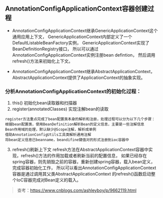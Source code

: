 ## AnnotationConfigApplicationContext容器创建过程
-   AnnotationConfigApplicationContext继承GenericApplicationContext这个通用应用上下文，
GenericApplicationContext内部定义了一个DefaultListableBeanFactory实例，
GenericApplicationContext实现了BeanDefinitionRegistry接口，
所以可以通过AnnotationConfigApplicationContext实例注册bean defintion，
然后调用refresh()方法来初始化上下文。

-   AnnotationConfigApplicationContext继承AbstractApplicationContext，
AbstractApplicationContext提供了ApplicationContext的抽象实现。


### 分析AnnotationConfigApplicationContext的初始化过程：
1. this() 初始化bean读取器和扫描器
2. register(annotatedClasses) 实现注解bean的读取
```
register方法重点完成了bean配置类本身的解析和注册，处理过程可以分为以下几个步骤：
根据bean配置类，使用BeanDefinition解析Bean的定义信息，主要是一些注解信息
Bean作用域的处理，默认缺少@Scope注解，解析成单例
借助AnnotationConfigUtils工具类解析通用注解
将bean定义信息已beanname，beandifine键值对的形式注册到ioc容器中
```
3. refresh()刷新上下文
refresh方法在AbstractApplicationContext容器中实现，refresh()方法的作用加载或者刷新当前的配置信息，
如果已经存在spring容器，则先销毁之前的容器，重新创建spring容器，载入bean定义，完成容器初始化工作，
所以可以看出AnnotationConfigApplicationContext容器是通过调用其父类AbstractApplicationContext
的refresh()函数启动整个IoC容器完成对Bean定义的载入。     


> 查考：https://www.cnblogs.com/ashleyboy/p/9662119.html
